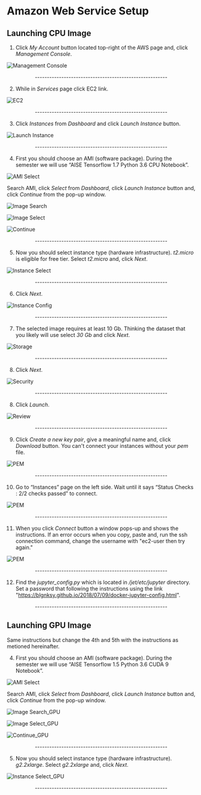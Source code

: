 # Amazon Web Service Setup

## Launching CPU Image

1. Click _My Account_ button located top-right of the AWS  page and, click _Management Console_.

![Management Console](/assets/AWS_Setup_F_18/001_Open_Management_Console.png?raw=true)

<p align='center'>-------------------------------------------------------</p>


2. While in _Services_ page click EC2 link.

![EC2](/assets/AWS_Setup_F_18/002_Open_EC2.png?raw=true)

<p align='center'>-------------------------------------------------------</p>


3. Click _Instances_ from _Dashboard_ and click _Launch Instance_ button.

![Launch Instance](/assets/AWS_Setup_F_18/003_Instances.png?raw=true)

<p align='center'>-------------------------------------------------------</p>


4. First you should choose an AMI (software package). During the semester we will use “AISE Tensorflow 1.7 Python 3.6 CPU Notebook”. 

![AMI Select](/assets/AWS_Setup_F_18/004_Instances_2.png?raw=true)

Search AMI, click _Select_ from _Dashboard_, click _Launch Instance_ button and, click _Continue_ from the pop-up window.

![Image Search](/assets/AWS_Setup_F_18/005_AISE_IMage_Search.png?raw=true)

![Image Select](/assets/AWS_Setup_F_18/006_AISE_Image_select.png?raw=true)

![Continue](/assets/AWS_Setup_F_18/007_AISE_Image_Continue.png?raw=true)

<p align='center'>-------------------------------------------------------</p>


5. Now you should select instance type (hardware infrastructure). _t2.micro_ is eligible for free tier. Select _t2.micro_ and, click _Next_.

![Instance Select](/assets/AWS_Setup_F_18/008_Instance_Select.png)

<p align='center'>-------------------------------------------------------</p>


6. Click _Next_.

![Instance Config](/assets/AWS_Setup_F_18/010_Configure_Instance.png)

<p align='center'>-------------------------------------------------------</p>


7. The selected image requires at least 10 Gb. Thinking the dataset that you likely will use select _30 Gb_ and click _Next_.

![Storage](/assets/AWS_Setup_F_18/009_Storage.png)

<p align='center'>-------------------------------------------------------</p>


8. Click _Next_.

![Security](/assets/AWS_Setup_F_18/011_Security.png)

<p align='center'>-------------------------------------------------------</p>


8. Click _Launch_.

![Review](/assets/AWS_Setup_F_18/012_Review.png)

<p align='center'>-------------------------------------------------------</p>

9. Click _Create a new key pair_, give a meaningful name and, click _Download_ button. You can't connect your instances without your _pem_ file.

![PEM](/assets/AWS_Setup_F_18/013_Pem.png)

<p align='center'>-------------------------------------------------------</p>


10. Go to “Instances” page on the left side. Wait until it says “Status Checks : 2/2 checks passed” to connect.

![PEM](/assets/AWS_Setup_F_18/014_Start.png)

<p align='center'>-------------------------------------------------------</p>


11. When you click _Connect_ button a window pops-up and shows the instructions. If an error occurs  when you copy, paste and, run the ssh connection command, change the username with "ec2-user then try again."

![PEM](/assets/AWS_Setup_F_18/015_Connect.png)

<p align='center'>-------------------------------------------------------</p>

12. Find the _jupyter_config.py_ which is located in _/jet/etc/jupyter_ directory. Set a password that following the instructions using the link "https://blgnksy.github.io/2018/07/09/docker-jupyter-config.html".  

<p align='center'>-------------------------------------------------------</p>

## Launching GPU Image

Same instructions but change the 4th and 5th with the instructions as metioned hereinafter.

4. First you should choose an AMI (software package). During the semester we will use “AISE Tensorflow 1.5 Python 3.6 CUDA 9 Notebook”. 

![AMI Select](/assets/AWS_Setup_F_18/004_Instances_2.png?raw=true)

Search AMI, click _Select_ from _Dashboard_, click _Launch Instance_ button and, click _Continue_ from the pop-up window.

![Image Search_GPU](/assets/AWS_Setup_F_18/005_AISE_IMage_Search_gpu.png?raw=true)

![Image Select_GPU](/assets/AWS_Setup_F_18/006_AISE_Image_select_gpu.png?raw=true)

![Continue_GPU](/assets/AWS_Setup_F_18/007_AISE_Image_Continue_gpu.png?raw=true)

<p align='center'>-------------------------------------------------------</p>


5. Now you should select instance type (hardware infrastructure). _g2.2xlarge_. Select _g2.2xlarge_ and, click _Next_.

![Instance Select_GPU](/assets/AWS_Setup_F_18/008_Instance_Select_gpu.png)

<p align='center'>-------------------------------------------------------</p>
